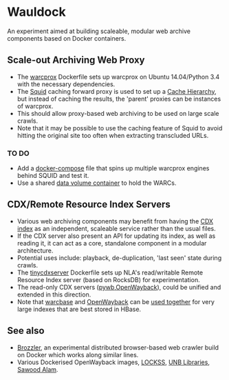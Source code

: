Wauldock
========

An experiment aimed at building scaleable, modular web archive components based on Docker containers.


Scale-out Archiving Web Proxy
-----------------------------

- The [warcprox](https://github.com/internetarchive/warcprox) Dockerfile sets up warcprox on Ubuntu 14.04/Python 3.4 with the necessary dependencies.
- The [Squid](http://www.squid-cache.org/) caching forward proxy is used to set up a [Cache Hierarchy](http://wiki.squid-cache.org/Features/CacheHierarchy), but instead of caching the results, the 'parent' proxies can be instances of warcprox.
- This should allow proxy-based web archiving to be used on large scale crawls.
- Note that it may be possible to use the caching feature of Squid to avoid hitting the original site too often when extracting transcluded URLs.

### TO DO ###

- Add a [docker-compose](https://docs.docker.com/compose/) file that spins up multiple warcprox engines behind SQUID and test it.
- Use a shared [data volume container](https://docs.docker.com/userguide/dockervolumes/#creating-and-mounting-a-data-volume-container) to hold the WARCs.


CDX/Remote Resource Index Servers
---------------------------------

- Various web archiving components may benefit from having the [CDX index](https://archive.org/web/researcher/cdx_file_format.php) as an independent, scaleable service rather than the usual files.
- If the CDX server also present an API for updating its index, as well as reading it, it can act as a core, standalone component in a modular architecture.
- Potential uses include: playback, de-duplication, 'last seen' state during crawls.
- The [tinycdxserver](https://github.com/nla/tinycdxserver) Dockerfile sets up NLA's read/writable Remote Resource Index server (based on RocksDB) for experimentation.
- The read-only CDX servers ([pywb](https://github.com/ikreymer/pywb/wiki/CDX-Server-API),[OpenWayback](https://github.com/iipc/openwayback/tree/master/wayback-cdx-server-webapp)), could be unified and extended in this direction.
- Note that [warcbase](http://warcbase.org/) and [OpenWayback](https://github.com/iipc/openwayback) can be [used together](https://github.com/lintool/warcbase#waybackwarcbase-integration) for very large indexes that are best stored in HBase.


See also
--------

* [Brozzler](https://github.com/nlevitt/brozzler), an experimental distributed browser-based web crawler build on Docker which works along similar lines.
*  Various Dockerised OpenWayback images, [LOCKSS](https://hub.docker.com/r/lockss/openwayback/), [UNB Libraries](https://github.com/unb-libraries/docker-openwayback), [Sawood Alam](https://github.com/ibnesayeed/docker-wayback).



